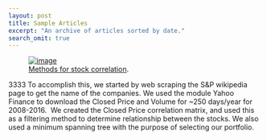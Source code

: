 ```yaml
---
layout: post
title: Sample Articles
excerpt: "An archive of articles sorted by date."
search_omit: true
---
```


<figure>
	<a href="http://verali0816.github.io/images/Method.png"><img src="http://verali0816.github.io/images/Method.png" alt="image"></a>
	<figcaption><a href="http://verali0816.github.io/images/Method.png" title="Method">Methods for stock correlation</a>.</figcaption>
</figure>


3333 To accomplish this, we started by web scraping the S&P wikipedia page to get the name of the companies. We used the module Yahoo Finance to download the Closed Price and Volume for ~250 days/year for 2008-2016.  We created the Closed Price correlation matrix, and used this as a filtering method to determine relationship between the stocks. We also used a minimum spanning tree with the purpose of selecting our portfolio. 

